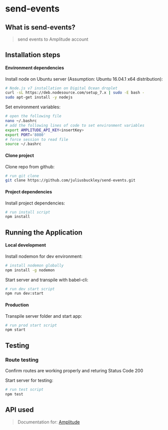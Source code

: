 # send-events

## What is send-events?
 > send events to Amplitude account
 
## Installation steps

#### Environment dependencies
Install node on Ubuntu server (Assumption: Ubuntu 16.04.1 x64 distribution):
```sh
# Node.js v7 installation on Digital Ocean droplet
curl -sL https://deb.nodesource.com/setup_7.x | sudo -E bash -
sudo apt-get install -y nodejs
```

Set environment variables:
```sh
# open the following file
nano ~/.bashrc
# add the following lines of code to set environment variables
export AMPLITUDE_API_KEY<insertKey>
export PORT='8080'
# force session to read file
source ~/.bashrc
```

#### Clone project
Clone repo from github:
```sh
# run git clone
git clone https://github.com/juliusbuckley/send-events.git
```

#### Project dependencies

Install project dependencies:
```sh
# run install script
npm install
```

## Running the Application

#### Local development

Install nodemon for dev environment:
```sh
# install nodemon globally 
npm install -g nodemon
```

Start server and transpile with babel-cli:
```sh
# run dev start script
npm run dev:start
```
#### Production

Transpile server folder and start app: 
```sh
# run prod start script
npm start
```

## Testing

### Route testing

Confirm routes are working properly and returing Status Code 200

Start server for testing: 
```sh
# run test script
npm test
```

## API used
>Documentation for:
[Amplitude](https://amplitude.zendesk.com/hc/en-us/articles/204771828 "Amplitude")
